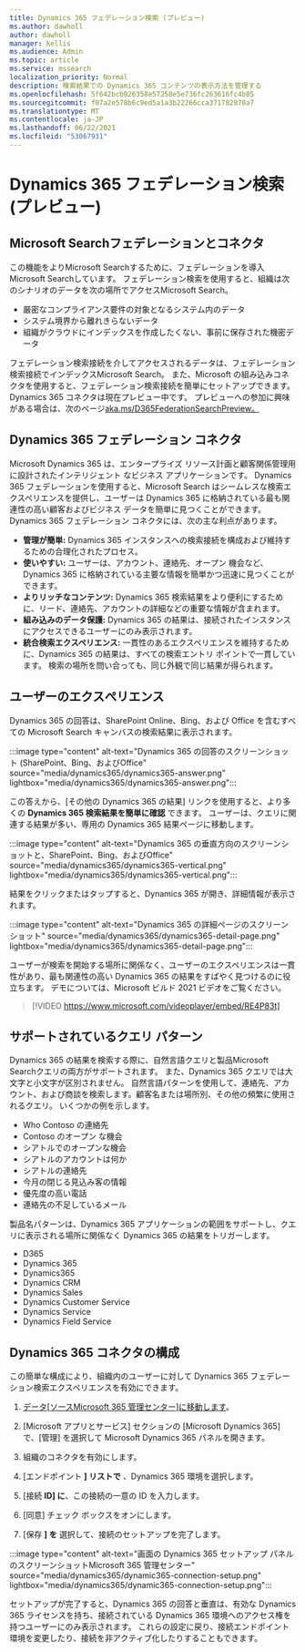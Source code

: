 ```yaml
---
title: Dynamics 365 フェデレーション検索 (プレビュー)
ms.author: dawholl
author: dawholl
manager: kellis
ms.audience: Admin
ms.topic: article
ms.service: mssearch
localization_priority: Normal
description: 検索結果での Dynamics 365 コンテンツの表示方法を管理する
ms.openlocfilehash: 5f642bcb026358e57258e5e736fc263616fc4b05
ms.sourcegitcommit: f07a2e578b6c9ed5a1a3b22266cca371782870a7
ms.translationtype: MT
ms.contentlocale: ja-JP
ms.lasthandoff: 06/22/2021
ms.locfileid: "53067931"
---
```

# <a name="dynamics-365-federation-search-preview"></a>Dynamics 365 フェデレーション検索 (プレビュー)

## <a name="microsoft-search-federation-and-connectors"></a>Microsoft Searchフェデレーションとコネクタ

この機能をよりMicrosoft Searchするために、フェデレーションを導入Microsoft Searchしています。 フェデレーション検索を使用すると、組織は次のシナリオのデータを次の場所でアクセスMicrosoft Search。

* 厳密なコンプライアンス要件の対象となるシステム内のデータ
* システム境界から離れきらないデータ
* 組織がクラウドにインデックスを作成したくない、事前に保存された機密データ

フェデレーション検索接続を介してアクセスされるデータは、フェデレーション検索接続でインデックスMicrosoft Search。 また、Microsoft の組み込みコネクタを使用すると、フェデレーション検索接続を簡単にセットアップできます。 Dynamics 365 コネクタは現在プレビュー中です。 プレビューへの参加に興味がある場合は、次のページ[aka.ms/D365FederationSearchPreview。](https://aka.ms/D365FederationSearchPreview)

## <a name="dynamics-365-federation-connector"></a>Dynamics 365 フェデレーション コネクタ

Microsoft Dynamics 365 は、エンタープライズ リソース計画と顧客関係管理用に設計されたインテリジェント なビジネス アプリケーションです。 Dynamics 365 フェデレーションを使用すると、Microsoft Search はシームレスな検索エクスペリエンスを提供し、ユーザーは Dynamics 365 に格納されている最も関連性の高い顧客およびビジネス データを簡単に見つくことができます。 Dynamics 365 フェデレーション コネクタには、次の主な利点があります。

* **管理が簡単:** Dynamics 365 インスタンスへの検索接続を構成および維持するための合理化されたプロセス。
* **使いやすい:** ユーザーは、アカウント、連絡先、オープン 機会など、Dynamics 365 に格納されている主要な情報を簡単かつ迅速に見つくことができます。
* **よりリッチなコンテンツ:** Dynamics 365 検索結果をより便利にするために、リード、連絡先、アカウントの詳細などの重要な情報が含まれます。
* **組み込みのデータ保護:** Dynamics 365 の結果は、接続されたインスタンスにアクセスできるユーザーにのみ表示されます。
* **統合検索エクスペリエンス:** 一貫性のあるエクスペリエンスを維持するために、Dynamics 365 の結果は、すべての検索エントリ ポイントで一貫しています。 検索の場所を問い合っても、同じ外観で同じ結果が得られます。

## <a name="what-users-experience"></a>ユーザーのエクスぺリエンス

Dynamics 365 の回答は、SharePoint Online、Bing、および Office を含むすべての Microsoft Search キャンバスの検索結果に表示されます。

:::image type="content" alt-text="Dynamics 365 の回答のスクリーンショット (SharePoint、Bing、およびOffice" source="media/dynamics365/dynamics365-answer.png" lightbox="media/dynamics365/dynamics365-answer.png":::

この答えから、[その他の Dynamics 365 の結果] リンクを使用すると、より多くの **Dynamics 365 検索結果を簡単に確認** できます。 ユーザーは、クエリに関連する結果が多い、専用の Dynamics 365 結果ページに移動します。

:::image type="content" alt-text="Dynamics 365 の垂直方向のスクリーンショットと、SharePoint、Bing、およびOffice" source="media/dynamics365/dynamics365-vertical.png" lightbox="media/dynamics365/dynamics365-vertical.png":::

結果をクリックまたはタップすると、Dynamics 365 が開き、詳細情報が表示されます。

:::image type="content" alt-text="Dynamics 365 の詳細ページのスクリーンショット" source="media/dynamics365/dynamics365-detail-page.png" lightbox="media/dynamics365/dynamics365-detail-page.png":::

ユーザーが検索を開始する場所に関係なく、ユーザーのエクスペリエンスは一貫性があり、最も関連性の高い Dynamics 365 の結果をすばやく見つけるのに役立ちます。 デモについては、Microsoft ビルド 2021 ビデオをご覧ください。

> [!VIDEO https://www.microsoft.com/videoplayer/embed/RE4P83t]

## <a name="supported-query-patterns"></a>サポートされているクエリ パターン

Dynamics 365 の結果を検索する際に、自然言語クエリと製品Microsoft Searchクエリの両方がサポートされます。 また、Dynamics 365 クエリでは大文字と小文字が区別されません。 自然言語パターンを使用して、連絡先、アカウント、および商談を検索します。顧客名または場所別、その他の頻繁に使用されるクエリ。 いくつかの例を示します。

* Who Contoso の連絡先
* Contoso のオープン な機会
* シアトルでのオープンな機会
* シアトルのアカウントは何か
* シアトルの連絡先
* 今月の閉じる見込み客の情報
* 優先度の高い電話
* 連絡先の不足しているメール

製品名パターンは、Dynamics 365 アプリケーションの範囲をサポートし、クエリに表示される場所に関係なく Dynamics 365 の結果をトリガーします。

* D365
* Dynamics 365
* Dynamics365
* Dynamics CRM
* Dynamics Sales
* Dynamics Customer Service
* Dynamics Service
* Dynamics Field Service

## <a name="configure-the-dynamics-365-connector"></a>Dynamics 365 コネクタの構成

この簡単な構成により、組織内のユーザーに対して Dynamics 365 フェデレーション検索エクスペリエンスを有効にできます。

1. [データ[ソースMicrosoft 365 管理センター]](https://admin.microsoft.com)[に移動します](https://admin.microsoft.com/Adminportal/Home#/MicrosoftSearch/connectors)。

2. [Microsoft アプリとサービス] セクションの [Microsoft Dynamics 365] で、[管理] を選択して Microsoft Dynamics 365 パネルを開きます。 

3. 組織のコネクタを有効にします。

4. [エンドポイント **] リストで** 、Dynamics 365 環境を選択します。

5. [接続 **ID] に**、この接続の一意の ID を入力します。

6. [同意] チェック ボックスをオンにします。

7. [保存 **] を** 選択して、接続のセットアップを完了します。

:::image type="content" alt-text="画面の Dynamics 365 セットアップ パネルのスクリーンショットMicrosoft 365 管理センター" source="media/dynamics365/dynamic365-connection-setup.png" lightbox="media/dynamics365/dynamic365-connection-setup.png":::

セットアップが完了すると、Dynamics 365 の回答と垂直は、有効な Dynamics 365 ライセンスを持ち、接続されている Dynamics 365 環境へのアクセス権を持つユーザーにのみ表示されます。 これらの設定に戻り、接続エンドポイント環境を変更したり、接続を非アクティブ化したりすることもできます。
